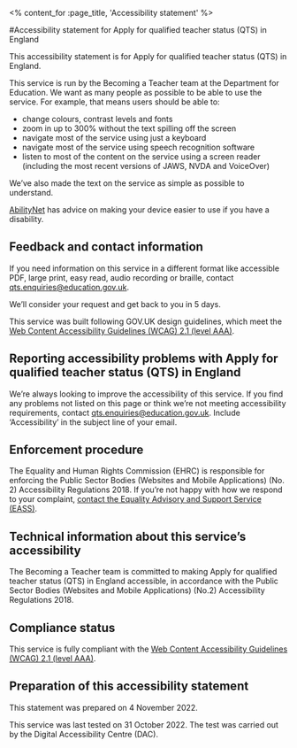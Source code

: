 <% content_for :page_title, 'Accessibility statement' %>

#Accessibility statement for Apply for qualified teacher status (QTS) in England

This accessibility statement is for Apply for qualified teacher status (QTS) in England.

This service is run by the Becoming a Teacher team at the Department for Education. We want as many people as possible to be able to use the service. For example, that means users should be able to:

- change colours, contrast levels and fonts
- zoom in up to 300% without the text spilling off the screen
- navigate most of the service using just a keyboard
- navigate most of the service using speech recognition software
- listen to most of the content on the service using a screen reader (including the most recent versions of JAWS, NVDA and VoiceOver)

We’ve also made the text on the service as simple as possible to understand.

[AbilityNet](https://mcmw.abilitynet.org.uk/) has advice on making your device easier to use if you have a disability.

## Feedback and contact information

If you need information on this service in a different format like accessible PDF, large print, easy read, audio recording or braille, contact qts.enquiries@education.gov.uk.

We’ll consider your request and get back to you in 5 days.

This service was built following GOV.UK design guidelines, which meet the [Web Content Accessibility Guidelines (WCAG) 2.1 (level AAA)](https://www.w3.org/TR/WCAG21/).

## Reporting accessibility problems with Apply for qualified teacher status (QTS) in England

We’re always looking to improve the accessibility of this service. If you find any problems not listed on this page or think we’re not meeting accessibility requirements, contact qts.enquiries@education.gov.uk. Include ‘Accessibility’ in the subject line of your email.

## Enforcement procedure

The Equality and Human Rights Commission (EHRC) is responsible for enforcing the Public Sector Bodies (Websites and Mobile Applications) (No. 2) Accessibility Regulations 2018. If you’re not happy with how we respond to your complaint, [contact the Equality Advisory and Support Service (EASS)](https://www.equalityadvisoryservice.com/).

## Technical information about this service’s accessibility

The Becoming a Teacher team is committed to making Apply for qualified teacher status (QTS) in England accessible, in accordance with the Public Sector Bodies (Websites and Mobile Applications) (No.2) Accessibility Regulations 2018.

## Compliance status

This service is fully compliant with the [Web Content Accessibility Guidelines (WCAG) 2.1 (level AAA)](https://www.w3.org/TR/WCAG21/).

## Preparation of this accessibility statement

This statement was prepared on 4 November 2022.

This service was last tested on 31 October 2022. The test was carried out by the Digital Accessibility Centre (DAC).
